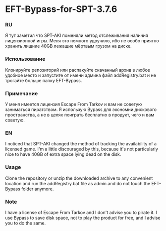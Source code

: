 # EFT-Bypass-for-SPT-3.7.6
### RU
Я тут заметил что SPT-AKI поменяли метод отслеживания наличия лицензионной игры. Меня это немного удручило, ибо не особо приятно хранить лишние 40GB лежащие мёртвым грузом на диске.

### Использование 

Клонируйте репозиторий или распакуйте скачанный архив в любое удобное место и запустите от имени админа файл addRegistry.bat и не трогайте больше папку EFT-Bypass.

### Примечание
У меня имеется лицензия Escape From Tarkov и вам не советую заниматься пиратством. Я использую Bypass для экономии дискового пространства, а не в целях поиграть бесплатно в продукт, чего и вам советую.

### EN
I noticed that SPT-AKI changed the method of tracking the availability of a licensed game. I'm a little discouraged by this, because it's not particularly nice to have 40GB of extra space lying dead on the disk.

### Usage 

Clone the repository or unzip the downloaded archive to any convenient location and run the addRegistry.bat file as admin and do not touch the EFT-Bypass folder anymore.

### Note
I have a license of Escape From Tarkov and I don't advise you to pirate it. I use Bypass to save disk space, not to play the product for free, and I advise you to do the same.
